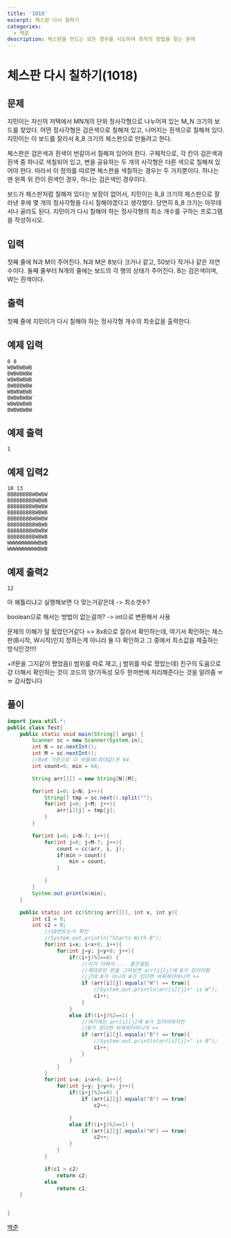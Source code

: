 ```yaml
---
title: '1018'
excerpt: 체스판 다시 칠하기
categories:
  - 백준
description: 체스판을 만드는 모든 경우를 시도하여 최적의 방법을 찾는 문제
---
```


# 체스판 다시 칠하기\(1018\)

## 문제

지민이는 자신의 저택에서 MN개의 단위 정사각형으로 나누어져 있는 M_N 크기의 보드를 찾았다. 어떤 정사각형은 검은색으로 칠해져 있고, 나머지는 흰색으로 칠해져 있다. 지민이는 이 보드를 잘라서 8_8 크기의 체스판으로 만들려고 한다.

체스판은 검은색과 흰색이 번갈아서 칠해져 있어야 한다. 구체적으로, 각 칸이 검은색과 흰색 중 하나로 색칠되어 있고, 변을 공유하는 두 개의 사각형은 다른 색으로 칠해져 있어야 한다. 따라서 이 정의를 따르면 체스판을 색칠하는 경우는 두 가지뿐이다. 하나는 맨 왼쪽 위 칸이 흰색인 경우, 하나는 검은색인 경우이다.

보드가 체스판처럼 칠해져 있다는 보장이 없어서, 지민이는 8_8 크기의 체스판으로 잘라낸 후에 몇 개의 정사각형을 다시 칠해야겠다고 생각했다. 당연히 8_8 크기는 아무데서나 골라도 된다. 지민이가 다시 칠해야 하는 정사각형의 최소 개수를 구하는 프로그램을 작성하시오.

## 입력

첫째 줄에 N과 M이 주어진다. N과 M은 8보다 크거나 같고, 50보다 작거나 같은 자연수이다. 둘째 줄부터 N개의 줄에는 보드의 각 행의 상태가 주어진다. B는 검은색이며, W는 흰색이다.

## 출력

첫째 줄에 지민이가 다시 칠해야 하는 정사각형 개수의 최솟값을 출력한다.

## 예제 입력

```text
8 8
WBWBWBWB
BWBWBWBW
WBWBWBWB
BWBBBWBW
WBWBWBWB
BWBWBWBW
WBWBWBWB
BWBWBWBW
```

## 예제 출력

```text
1
```

## 예제 입력2

```text
10 13
BBBBBBBBWBWBW
BBBBBBBBBWBWB
BBBBBBBBWBWBW
BBBBBBBBBWBWB
BBBBBBBBWBWBW
BBBBBBBBBWBWB
BBBBBBBBWBWBW
BBBBBBBBBWBWB
WWWWWWWWWWBWB
WWWWWWWWWWBWB
```

## 예제 출력2

```text
12
```

아 왜틀리냐고 실행해보면 다 맞는거같은데 -&gt; 최소갯수?

boolean으로 해서는 방법이 없는걸까? -&gt; int으로 변환해서 사용

문제의 이해가 덜 됬었던거같다 =&gt; 8x8으로 잘라서 확인하는데, 여기서 확인하는 체스판\(B시작, W시작\)인지 정하는게 아니라 둘 다 확인하고 그 중에서 최소값을 제출하는 방식인것!!!!

+if문을 그지같이 짰었음\(i 범위를 따로 재고, j 범위를 따로 쟀었는데\) 친구의 도움으로 걍 더해서 확인하는 것이 코드의 양/가독성 모두 한꺼번에 처리해준다는 것을 알려줌 ㅠㅠ 감사합니다

## 풀이

```java
import java.util.*;
public class Test{
    public static void main(String[] args) {
        Scanner sc = new Scanner(System.in);
        int N = sc.nextInt();
        int M = sc.nextInt();
        //8x8 기준으로 다 바꿀때(최대값)은 64
        int count=0, min = 64;

        String arr[][] = new String[N][M];

        for(int i=0; i<N; i++){
            String[] tmp = sc.next().split("");
            for(int j=0; j<M; j++){
                arr[i][j] = tmp[j];
            }
        }

        for(int i=0; i<N-7; i++){
            for(int j=0; j<M-7; j++){
                count = cc(arr, i, j);
                if(min > count){
                    min = count;
                }

            }
        }
        System.out.println(min);
    }

    public static int cc(String arr[][], int x, int y){
        int c1 = 0;
        int c2 = 0;
            //18번도는거 확인
            //System.out.println("Starts With B");
            for(int i=x; i<x+8; i++){
                for(int j=y; j<y+8; j++){
                    if((i+j)%2==0) {
                        //이거 더해서.... 좋은꿀팁
                        //제대로된 판을 그려보면 arr[i][j]에 B가 있어야함
                        //근데 B가 아니라 W가 있다면 바꿔줘야하니까 ++
                        if (arr[i][j].equals("W") == true){
                            //System.out.println(arr[i][j]+" is W");
                            c1++;
                        }
                    }
                    else if((i+j)%2==1) {
                        //여기에는 arr[i][j]에 W가 있어야하지만
                        //B가 있다면 바꿔줘야하니까 ++
                        if (arr[i][j].equals("B") == true){
                            //System.out.println(arr[i][j]+" is B");
                            c1++;
                        }
                    }
                }
            }
            for(int i=x; i<x+8; i++){
                for(int j=y; j<y+8; j++){
                    if((i+j)%2==0) {
                        if (arr[i][j].equals("B") == true)
                            c2++;

                    }
                    else if((i+j)%2==1) {
                        if (arr[i][j].equals("W") == true)
                            c2++;
                    }
                }
            }

            if(c1 > c2)
                return c2;
            else
                return c1;
    }


}
```

[백준](https://www.acmicpc.net/problem/1018)

